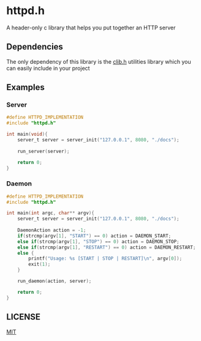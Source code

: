 # httpd.h

A header-only c library that helps you put together an HTTP server

## Dependencies

The only dependency of this library is the [clib.h](https://github.com/KDesp73/clib.h) utilities library which you can easily include in your project

## Examples

### Server

```c
#define HTTPD_IMPLEMENTATION
#include "httpd.h"

int main(void){
    server_t server = server_init("127.0.0.1", 8080, "./docs");
    
    run_server(server); 

    return 0;
}
```

### Daemon

```c
#define HTTPD_IMPLEMENTATION
#include "httpd.h"

int main(int argc, char** argv){
    server_t server = server_init("127.0.0.1", 8080, "./docs");
    
    DaemonAction action = -1;
    if(strcmp(argv[1], "START") == 0) action = DAEMON_START;
    else if(strcmp(argv[1], "STOP") == 0) action = DAEMON_STOP;
    else if(strcmp(argv[1], "RESTART") == 0) action = DAEMON_RESTART;
    else {
        printf("Usage: %s [START | STOP | RESTART]\n", argv[0]);
        exit(1);
    }

    run_daemon(action, server);

    return 0;
}
```


## LICENSE

[MIT](./LICENSE)
